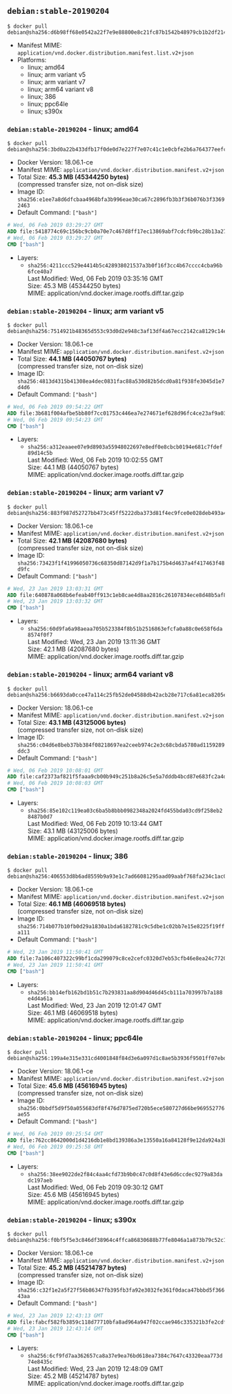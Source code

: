## `debian:stable-20190204`

```console
$ docker pull debian@sha256:d6b98ff68e0542a22f7e9e88800e8c21fc87b1542b48979cb1b2df214326392c
```

-	Manifest MIME: `application/vnd.docker.distribution.manifest.list.v2+json`
-	Platforms:
	-	linux; amd64
	-	linux; arm variant v5
	-	linux; arm variant v7
	-	linux; arm64 variant v8
	-	linux; 386
	-	linux; ppc64le
	-	linux; s390x

### `debian:stable-20190204` - linux; amd64

```console
$ docker pull debian@sha256:3bd0a22b433dfb17f0de0d7e227f7e07c41c1e0cbfe2b6a764377eefcf1dd384
```

-	Docker Version: 18.06.1-ce
-	Manifest MIME: `application/vnd.docker.distribution.manifest.v2+json`
-	Total Size: **45.3 MB (45344250 bytes)**  
	(compressed transfer size, not on-disk size)
-	Image ID: `sha256:e1ee7a8d6dfcbaa4968bfa3b996eae30ca67c2896fb3b3f36b076b3f33692463`
-	Default Command: `["bash"]`

```dockerfile
# Wed, 06 Feb 2019 03:29:27 GMT
ADD file:5418774c69c156bc9cb0a70e7c467d8ff17ec13869abf7cdcfb9bc28b13a270e in / 
# Wed, 06 Feb 2019 03:29:27 GMT
CMD ["bash"]
```

-	Layers:
	-	`sha256:4211ccc529e4414b5c428938021537a3b0f16f3cc4b67cccc4cba96b6fce40a7`  
		Last Modified: Wed, 06 Feb 2019 03:35:16 GMT  
		Size: 45.3 MB (45344250 bytes)  
		MIME: application/vnd.docker.image.rootfs.diff.tar.gzip

### `debian:stable-20190204` - linux; arm variant v5

```console
$ docker pull debian@sha256:7514921b48365d553c93d0d2e948c3af13df4a67ecc2142ca8129c14ef3fa3f0
```

-	Docker Version: 18.06.1-ce
-	Manifest MIME: `application/vnd.docker.distribution.manifest.v2+json`
-	Total Size: **44.1 MB (44050767 bytes)**  
	(compressed transfer size, not on-disk size)
-	Image ID: `sha256:4813d4315b41308ea4dec0831fac88a530d82b5dcd0a81f938fe3045d1e7d4d6`
-	Default Command: `["bash"]`

```dockerfile
# Wed, 06 Feb 2019 09:54:22 GMT
ADD file:3b681f004afbe5bb80f7cc01753c446ea7e274671ef628d96fc4ce23af9a03d1 in / 
# Wed, 06 Feb 2019 09:54:23 GMT
CMD ["bash"]
```

-	Layers:
	-	`sha256:a312eaaee07e9d8903a55948022697e8edf0e8cbcb0194e681c7fdef89d14c5b`  
		Last Modified: Wed, 06 Feb 2019 10:02:55 GMT  
		Size: 44.1 MB (44050767 bytes)  
		MIME: application/vnd.docker.image.rootfs.diff.tar.gzip

### `debian:stable-20190204` - linux; arm variant v7

```console
$ docker pull debian@sha256:883f987d52727bb473c45ff5222dba373d81f4ec9fce0e028deb493a401ff999
```

-	Docker Version: 18.06.1-ce
-	Manifest MIME: `application/vnd.docker.distribution.manifest.v2+json`
-	Total Size: **42.1 MB (42087680 bytes)**  
	(compressed transfer size, not on-disk size)
-	Image ID: `sha256:73423f1f41996050736c68350d87142d9f1a7b175b4d4637a4f417463f48d9fc`
-	Default Command: `["bash"]`

```dockerfile
# Wed, 23 Jan 2019 13:03:31 GMT
ADD file:640878a068b6efeab40ff913c1eb8cae4d8aa2816c26107834ece8d48b5af8c9 in / 
# Wed, 23 Jan 2019 13:03:32 GMT
CMD ["bash"]
```

-	Layers:
	-	`sha256:60d9fa6a98aeaa705b523384f8b51b2516863efcfa0a88c0e658f6da8574f0f7`  
		Last Modified: Wed, 23 Jan 2019 13:11:36 GMT  
		Size: 42.1 MB (42087680 bytes)  
		MIME: application/vnd.docker.image.rootfs.diff.tar.gzip

### `debian:stable-20190204` - linux; arm64 variant v8

```console
$ docker pull debian@sha256:b6693da0cce47a114c25fb52de04588db42acb28e717c6a81eca8205ebfb7bc5
```

-	Docker Version: 18.06.1-ce
-	Manifest MIME: `application/vnd.docker.distribution.manifest.v2+json`
-	Total Size: **43.1 MB (43125006 bytes)**  
	(compressed transfer size, not on-disk size)
-	Image ID: `sha256:c04d6e8beb37bb384f08218697ea2ceeb974c2e3c68cbda5780ad1159289ddc3`
-	Default Command: `["bash"]`

```dockerfile
# Wed, 06 Feb 2019 10:08:01 GMT
ADD file:caf2373af821f5faaa9cb00b949c251b8a26c5e5a7dddb4bcd87e683fc2a4dce in / 
# Wed, 06 Feb 2019 10:08:03 GMT
CMD ["bash"]
```

-	Layers:
	-	`sha256:85e102c119ea03c6ba5b8bbb0982348a2024fd455bda03cd9f258eb28487b0d7`  
		Last Modified: Wed, 06 Feb 2019 10:13:44 GMT  
		Size: 43.1 MB (43125006 bytes)  
		MIME: application/vnd.docker.image.rootfs.diff.tar.gzip

### `debian:stable-20190204` - linux; 386

```console
$ docker pull debian@sha256:406553d8b6ad8559b9a93e1c7ad66081295aad09aabf768fa234c1ac02016616
```

-	Docker Version: 18.06.1-ce
-	Manifest MIME: `application/vnd.docker.distribution.manifest.v2+json`
-	Total Size: **46.1 MB (46069518 bytes)**  
	(compressed transfer size, not on-disk size)
-	Image ID: `sha256:714b077b10fb0d29a1830a1bda6182781c9c5dbe1c02bb7e15e8225f19ffa111`
-	Default Command: `["bash"]`

```dockerfile
# Wed, 23 Jan 2019 11:50:41 GMT
ADD file:7a106c407322c99bf1cda299079c8ce2cefc0320d7eb53cfb46e8ea24c77209e in / 
# Wed, 23 Jan 2019 11:50:41 GMT
CMD ["bash"]
```

-	Layers:
	-	`sha256:bb14efb162bd1b51c7b293831aa8d904d46d45cb111a703997b7a188e4d4a61a`  
		Last Modified: Wed, 23 Jan 2019 12:01:47 GMT  
		Size: 46.1 MB (46069518 bytes)  
		MIME: application/vnd.docker.image.rootfs.diff.tar.gzip

### `debian:stable-20190204` - linux; ppc64le

```console
$ docker pull debian@sha256:199a4e315e331cd4001848f84d3e6a097d1c8ae5b3936f9501ff07ebd0ba9f9d
```

-	Docker Version: 18.06.1-ce
-	Manifest MIME: `application/vnd.docker.distribution.manifest.v2+json`
-	Total Size: **45.6 MB (45616945 bytes)**  
	(compressed transfer size, not on-disk size)
-	Image ID: `sha256:0bbdf5d9f50a055683df8f476d7875ed720b5ece580727d66be969552776ae55`
-	Default Command: `["bash"]`

```dockerfile
# Wed, 06 Feb 2019 09:25:54 GMT
ADD file:762cc8642000d1d4216db1e8bd139386a3e13550a16a84128f9e12da924a3b80 in / 
# Wed, 06 Feb 2019 09:25:58 GMT
CMD ["bash"]
```

-	Layers:
	-	`sha256:38ee9022de2f84c4aa4cfd73b9b0c47c0d8f43e6d6ccdec9279a83dadc197aeb`  
		Last Modified: Wed, 06 Feb 2019 09:30:12 GMT  
		Size: 45.6 MB (45616945 bytes)  
		MIME: application/vnd.docker.image.rootfs.diff.tar.gzip

### `debian:stable-20190204` - linux; s390x

```console
$ docker pull debian@sha256:f0bf5f5e3c846df38964c4ffca86830688b77fe8046a1a873b79c52c1627592d
```

-	Docker Version: 18.06.1-ce
-	Manifest MIME: `application/vnd.docker.distribution.manifest.v2+json`
-	Total Size: **45.2 MB (45214787 bytes)**  
	(compressed transfer size, not on-disk size)
-	Image ID: `sha256:c32f1e2a5f27f56b86347fb395fb3fa92e3032fe361f0daca47bbbd5f36643aa`
-	Default Command: `["bash"]`

```dockerfile
# Wed, 23 Jan 2019 12:43:13 GMT
ADD file:fabcf582fb3859c118d77710bfa8ad964a947f02ccae946c335321b3fe2cdf4d in / 
# Wed, 23 Jan 2019 12:43:14 GMT
CMD ["bash"]
```

-	Layers:
	-	`sha256:6cf9fd7aa362657ca8a37e9ea76bd618ea7384c7647c43320eaa773d74e8435c`  
		Last Modified: Wed, 23 Jan 2019 12:48:09 GMT  
		Size: 45.2 MB (45214787 bytes)  
		MIME: application/vnd.docker.image.rootfs.diff.tar.gzip

